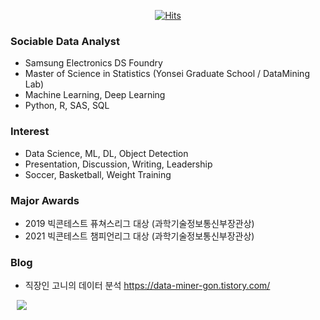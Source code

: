 	
  <div align=center>
	
  [![Hits](https://hits.seeyoufarm.com/api/count/incr/badge.svg?url=https%3A%2F%2Fgithub.com%2FSeonggonKim)](https://hits.seeyoufarm.com) 
	
  </div>

### Sociable Data Analyst
* Samsung Electronics DS Foundry
* Master of Science in Statistics (Yonsei Graduate School / DataMining Lab)
* Machine Learning, Deep Learning
* Python, R, SAS, SQL

### Interest
* Data Science, ML, DL, Object Detection
* Presentation, Discussion, Writing, Leadership 
* Soccer, Basketball, Weight Training

### Major Awards
* 2019 빅콘테스트 퓨쳐스리그 대상 (과학기술정보통신부장관상)
* 2021 빅콘테스트 챔피언리그 대상 (과학기술정보통신부장관상)

### Blog
* 직장인 고니의 데이터 분석 https://data-miner-gon.tistory.com/

<a href="https://instagram.com/s_goniiiii">
    <img 
        src="http://img.shields.io/badge/-Instagram-yellow?style=flat&logo=Instagram&link=https://instagram.com/s_goniiiii/"
        style="height : auto; margin-left : 10px; margin-right : 10px;"/>
</a>	
